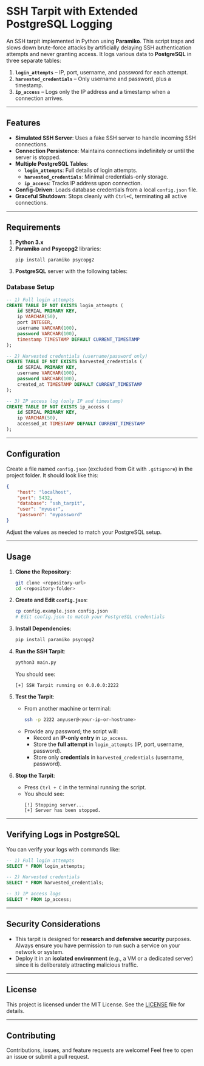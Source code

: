 # SSH Tarpit with Extended PostgreSQL Logging

An SSH tarpit implemented in Python using **Paramiko**. This script traps and slows down brute-force attacks by artificially delaying SSH authentication attempts and never granting access. It logs various data to **PostgreSQL** in three separate tables:

1. **`login_attempts`** – IP, port, username, and password for each attempt.  
2. **`harvested_credentials`** – Only username and password, plus a timestamp.  
3. **`ip_access`** – Logs only the IP address and a timestamp when a connection arrives.

---

## Features

- **Simulated SSH Server**: Uses a fake SSH server to handle incoming SSH connections.
- **Connection Persistence**: Maintains connections indefinitely or until the server is stopped.
- **Multiple PostgreSQL Tables**:
  - **`login_attempts`**: Full details of login attempts.
  - **`harvested_credentials`**: Minimal credentials-only storage.
  - **`ip_access`**: Tracks IP address upon connection.
- **Config-Driven**: Loads database credentials from a local `config.json` file.
- **Graceful Shutdown**: Stops cleanly with `Ctrl+C`, terminating all active connections.

---

## Requirements

1. **Python 3.x**  
2. **Paramiko** and **Psycopg2** libraries:
    ```bash
    pip install paramiko psycopg2
    ```
3. **PostgreSQL** server with the following tables:

### Database Setup

```sql
-- 1) Full login attempts
CREATE TABLE IF NOT EXISTS login_attempts (
    id SERIAL PRIMARY KEY,
    ip VARCHAR(50),
    port INTEGER,
    username VARCHAR(100),
    password VARCHAR(100),
    timestamp TIMESTAMP DEFAULT CURRENT_TIMESTAMP
);

-- 2) Harvested credentials (username/password only)
CREATE TABLE IF NOT EXISTS harvested_credentials (
    id SERIAL PRIMARY KEY,
    username VARCHAR(100),
    password VARCHAR(100),
    created_at TIMESTAMP DEFAULT CURRENT_TIMESTAMP
);

-- 3) IP access log (only IP and timestamp)
CREATE TABLE IF NOT EXISTS ip_access (
    id SERIAL PRIMARY KEY,
    ip VARCHAR(50),
    accessed_at TIMESTAMP DEFAULT CURRENT_TIMESTAMP
);
```

---

## Configuration

Create a file named `config.json` (excluded from Git with `.gitignore`) in the project folder. It should look like this:

```json
{
    "host": "localhost",
    "port": 5432,
    "database": "ssh_tarpit",
    "user": "myuser",
    "password": "mypassword"
}
```

Adjust the values as needed to match your PostgreSQL setup.

---

## Usage

1. **Clone the Repository**:
    ```bash
    git clone <repository-url>
    cd <repository-folder>
    ```

2. **Create and Edit `config.json`**:
    ```bash
    cp config.example.json config.json
    # Edit config.json to match your PostgreSQL credentials
    ```

3. **Install Dependencies**:
    ```bash
    pip install paramiko psycopg2
    ```

4. **Run the SSH Tarpit**:
    ```bash
    python3 main.py
    ```
    You should see:
    ```
    [+] SSH Tarpit running on 0.0.0.0:2222
    ```

5. **Test the Tarpit**:
    - From another machine or terminal:
      ```bash
      ssh -p 2222 anyuser@<your-ip-or-hostname>
      ```
    - Provide any password; the script will:
      - Record an **IP-only entry** in `ip_access`.
      - Store the **full attempt** in `login_attempts` (IP, port, username, password).
      - Store only **credentials** in `harvested_credentials` (username, password).

6. **Stop the Tarpit**:
    - Press `Ctrl + C` in the terminal running the script.
    - You should see:
      ```
      [!] Stopping server...
      [+] Server has been stopped.
      ```

---

## Verifying Logs in PostgreSQL

You can verify your logs with commands like:

```sql
-- 1) Full login attempts
SELECT * FROM login_attempts;

-- 2) Harvested credentials
SELECT * FROM harvested_credentials;

-- 3) IP access logs
SELECT * FROM ip_access;
```

---

## Security Considerations

- This tarpit is designed for **research and defensive security** purposes. Always ensure you have permission to run such a service on your network or system.
- Deploy it in an **isolated environment** (e.g., a VM or a dedicated server) since it is deliberately attracting malicious traffic.

---

## License

This project is licensed under the MIT License. See the [LICENSE](LICENSE) file for details.

---

## Contributing

Contributions, issues, and feature requests are welcome! Feel free to open an issue or submit a pull request.

